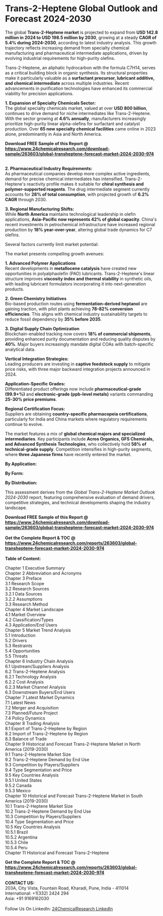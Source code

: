 <h1>Trans-2-Heptene Global Outlook and Forecast 2024-2030</h1><p>The global <strong>Trans-2-Heptene market</strong> is projected to expand from <strong>USD 142.8 million in 2024 to USD 198.5 million by 2030</strong>, growing at a steady <strong>CAGR of 5.4% during 2024-2030</strong>, according to latest industry analysis. This growth trajectory reflects increasing demand from specialty chemical manufacturing and pharmaceutical intermediate applications, driven by evolving industrial requirements for high-purity olefins.</p><p>Trans-2-Heptene, an aliphatic hydrocarbon with the formula C7H14, serves as a critical building block in organic synthesis. Its structural properties make it particularly valuable as a <strong>surfactant precursor, lubricant additive, and chemical intermediate</strong> across multiple industries. Recent advancements in purification technologies have enhanced its commercial viability for precision applications.</p><p><strong>1. Expansion of Specialty Chemicals Sector:</strong><br>
The global specialty chemicals market, valued at over <strong>USD 800 billion</strong>, continues to drive demand for niche intermediates like Trans-2-Heptene. With the sector growing at <strong>4.6% annually</strong>, manufacturers increasingly prioritize high-purity linear alpha-olefins for surfactant and catalyst production. Over <strong>65 new specialty chemical facilities</strong> came online in 2023 alone, predominantly in Asia and North America.</p><div><b>Download FREE Sample of this Report @ 
            <a href="https://www.24chemicalresearch.com/download-sample/263603/global-transheptene-forecast-market-2024-2030-974">
            https://www.24chemicalresearch.com/download-sample/263603/global-transheptene-forecast-market-2024-2030-974</a></b></div><br><p><strong>2. Pharmaceutical Industry Requirements:</strong><br>
As pharmaceutical companies develop more complex active ingredients, demand for precise chemical intermediates has intensified. Trans-2-Heptene's reactivity profile makes it suitable for <strong>chiral synthesis and polymer-supported reagents</strong>. The drug intermediate segment currently accounts for <strong>28% of total consumption</strong>, with projected growth of <strong>6.2% CAGR</strong> through 2030.</p><p><strong>3. Regional Manufacturing Shifts:</strong><br>
While <strong>North America</strong> maintains technological leadership in olefin applications, <strong>Asia-Pacific now represents 42% of global capacity</strong>. China's recent investments in petrochemical infrastructure have increased regional production by <strong>18% year-over-year</strong>, altering global trade dynamics for C7 olefins.</p><p>Several factors currently limit market potential:</p><p>The market presents compelling growth avenues:</p><p><strong>1. Advanced Polymer Applications</strong><br>
Recent developments in <strong>metallocene catalysis</strong> have created new opportunities in polyalphaolefin (PAO) lubricants. Trans-2-Heptene's linear structure improves <strong>viscosity index and thermal stability</strong> in synthetic oils, with leading lubricant formulators incorporating it into next-generation products.</p><p><strong>2. Green Chemistry Initiatives</strong><br>
Bio-based production routes using <strong>fermentation-derived heptanol</strong> are gaining traction, with pilot plants achieving <strong>78-82% conversion efficiencies</strong>. This aligns with chemical industry sustainability targets to reduce fossil dependency by <strong>35% before 2035</strong>.</p><p><strong>3. Digital Supply Chain Optimization</strong><br>
Blockchain-enabled tracking now covers <strong>18% of commercial shipments</strong>, providing enhanced purity documentation and reducing quality disputes by <strong>40%</strong>. Major buyers increasingly mandate digital COAs with batch-specific analytical data.</p><p><strong>Vertical Integration Strategies:</strong><br>
	Leading producers are investing in <strong>captive feedstock supply</strong> to mitigate price risks, with three major backward integration projects announced in 2024.</p><p><strong>Application-Specific Grades:</strong><br>
	Differentiated product offerings now include <strong>pharmaceutical-grade (99.9+%)</strong> and <strong>electronic-grade (ppb-level metals)</strong> variants commanding <strong>25-30% price premiums</strong>.</p><p><strong>Regional Certification Focus:</strong><br>
	Suppliers are obtaining <strong>country-specific pharmacopeia certifications</strong>, particularly for India and China markets where regulatory requirements continue to evolve.</p><p>The market features a mix of <strong>global chemical majors and specialized intermediaries</strong>. Key participants include <strong>Acros Organics, GFS Chemicals, and Advanced Synthesis Technologies</strong>, who collectively hold <strong>58% of technical-grade supply</strong>. Competition intensifies in high-purity segments, where <strong>three Japanese firms</strong> have recently entered the market.</p><p><strong>By Application:</strong></p><p><strong>By Form:</strong></p><p><strong>By Distribution:</strong></p><p>This assessment derives from the <em>Global Trans-2-Heptene Market Outlook 2024-2030</em> report, featuring comprehensive evaluation of demand drivers, competitive strategies, and technical developments shaping the industry landscape.</p><div><b>Download FREE Sample of this Report @ 
            <a href="https://www.24chemicalresearch.com/download-sample/263603/global-transheptene-forecast-market-2024-2030-974">
            https://www.24chemicalresearch.com/download-sample/263603/global-transheptene-forecast-market-2024-2030-974</a></b></div><br><div><b>Get the Complete Report & TOC @ 
            <a href="https://www.24chemicalresearch.com/reports/263603/global-transheptene-forecast-market-2024-2030-974">
            https://www.24chemicalresearch.com/reports/263603/global-transheptene-forecast-market-2024-2030-974</a></b></div><br>
            <b>Table of Content:</b><p>Chapter 1 Executive Summary<br />
Chapter 2 Abbreviation and Acronyms<br />
Chapter 3 Preface<br />
3.1 Research Scope<br />
3.2 Research Sources<br />
3.2.1 Data Sources<br />
3.2.2 Assumptions<br />
3.3 Research Method<br />
Chapter 4 Market Landscape<br />
4.1 Market Overview<br />
4.2 Classification/Types<br />
4.3 Application/End Users<br />
Chapter 5 Market Trend Analysis<br />
5.1 Introduction<br />
5.2 Drivers<br />
5.3 Restraints<br />
5.4 Opportunities<br />
5.5 Threats<br />
Chapter 6 Industry Chain Analysis<br />
6.1 Upstream/Suppliers Analysis<br />
6.2 Trans-2-Heptene Analysis<br />
6.2.1 Technology Analysis<br />
6.2.2 Cost Analysis<br />
6.2.3 Market Channel Analysis<br />
6.3 Downstream Buyers/End Users<br />
Chapter 7 Latest Market Dynamics<br />
7.1 Latest News<br />
7.2 Merger and Acquisition<br />
7.3 Planned/Future Project<br />
7.4 Policy Dynamics<br />
Chapter 8 Trading Analysis<br />
8.1 Export of Trans-2-Heptene by Region<br />
8.2 Import of Trans-2-Heptene by Region<br />
8.3 Balance of Trade<br />
Chapter 9 Historical and Forecast Trans-2-Heptene Market in North America (2019-2030)<br />
9.1 Trans-2-Heptene Market Size<br />
9.2 Trans-2-Heptene Demand by End Use<br />
9.3 Competition by Players/Suppliers<br />
9.4 Type Segmentation and Price<br />
9.5 Key Countries Analysis<br />
9.5.1 United States<br />
9.5.2 Canada<br />
9.5.3 Mexico<br />
Chapter 10 Historical and Forecast Trans-2-Heptene Market in South America (2019-2030)<br />
10.1 Trans-2-Heptene Market Size<br />
10.2 Trans-2-Heptene Demand by End Use<br />
10.3 Competition by Players/Suppliers<br />
10.4 Type Segmentation and Price<br />
10.5 Key Countries Analysis<br />
10.5.1 Brazil<br />
10.5.2 Argentina<br />
10.5.3 Chile<br />
10.5.4 Peru<br />
Chapter 11 Historical and Forecast Trans-2-Heptene </p><div><b>Get the Complete Report & TOC @ 
            <a href="https://www.24chemicalresearch.com/reports/263603/global-transheptene-forecast-market-2024-2030-974">
            https://www.24chemicalresearch.com/reports/263603/global-transheptene-forecast-market-2024-2030-974</a></b></div><br><b>CONTACT US:</b><br>
            203A, City Vista, Fountain Road, Kharadi, Pune, India - 411014<br>
            International: +1(332) 2424 294<br>
            Asia: +91 9169162030 <br><br>
            Follow Us On LinkedIn: <a href="https://www.linkedin.com/company/24chemicalresearch/">24ChemicalResearch LinkedIn</a>